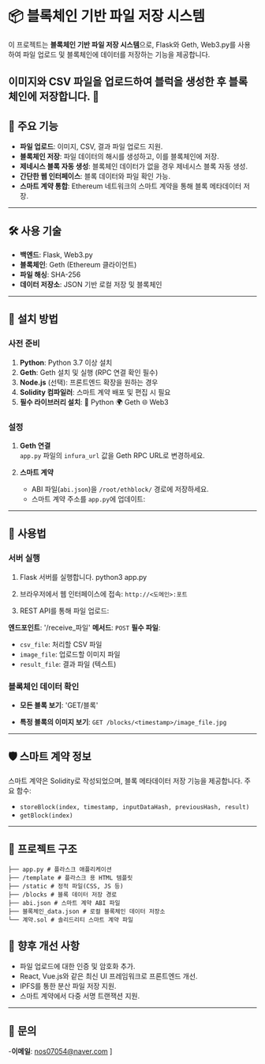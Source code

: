 # 📦 블록체인 기반 파일 저장 시스템
이 프로젝트는 **블록체인 기반 파일 저장 시스템**으로, Flask와 Geth, Web3.py를 사용하여 파일 업로드 및 블록체인에 데이터를 저장하는 기능을 제공합니다. 

이미지와 CSV 파일을 업로드하여 블럭을 생성한 후 블록체인에 저장합니다. 🚀
---

## 🌟 주요 기능
- **파일 업로드**: 이미지, CSV, 결과 파일 업로드 지원.
- **블록체인 저장**: 파일 데이터의 해시를 생성하고, 이를 블록체인에 저장.
- **제네시스 블록 자동 생성**: 블록체인 데이터가 없을 경우 제네시스 블록 자동 생성.
- **간단한 웹 인터페이스**: 블록 데이터와 파일 확인 가능.
- **스마트 계약 통합**: Ethereum 네트워크의 스마트 계약을 통해 블록 메타데이터 저장.
---

## 🛠️ 사용 기술
- **백엔드**: Flask, Web3.py
- **블록체인**: Geth (Ethereum 클라이언트)
- **파일 해싱**: SHA-256
- **데이터 저장소**: JSON 기반 로컬 저장 및 블록체인

---

## 🚀 설치 방법

### 사전 준비

1. **Python**: Python 3.7 이상 설치
2. **Geth**: Geth 설치 및 실행 (RPC 연결 확인 필수)
3. **Node.js** (선택): 프론트엔드 확장을 원하는 경우
4. **Solidity 컴파일러**: 스마트 계약 배포 및 편집 시 필요
5. **필수 라이브러리 설치**:
    🐍 Python
    🌍 Geth
    🌐 Web3

### 설정

1. **Geth 연결**  
   `app.py` 파일의 `infura_url` 값을 Geth RPC URL로 변경하세요.

2. **스마트 계약** 
   - ABI 파일(`abi.json`)을 `/root/ethblock/` 경로에 저장하세요.
   - 스마트 계약 주소를 `app.py`에 업데이트:

---

## 📝 사용법

### 서버 실행

1. Flask 서버를 실행합니다.
python3 app.py


2. 브라우저에서 웹 인터페이스에 접속: 
 `http://<도메인>:포트`

3. REST API를 통해 파일 업로드: 

 **엔드포인트**: '/receive_파일'
 **메서드**: `POST` 
 **필수 파일**:
 - `csv_file`: 처리할 CSV 파일
 - `image_file`: 업로드할 이미지 파일
 - `result_file`: 결과 파일 (텍스트)


### 블록체인 데이터 확인

- **모든 블록 보기**: 
 'GET/블록'

- **특정 블록의 이미지 보기**: 
  `GET /blocks/<timestamp>/image_file.jpg`

---

## 🛡️ 스마트 계약 정보

스마트 계약은 Solidity로 작성되었으며, 블록 메타데이터 저장 기능을 제공합니다. 
주요 함수:
- `storeBlock(index, timestamp, inputDataHash, previousHash, result)`
- `getBlock(index)`

---

## 📂 프로젝트 구조

```
├── app.py # 플라스크 애플리케이션
├── /template # 플라스크 용 HTML 템플릿
├── /static # 정적 파일(CSS, JS 등)
├── /blocks # 블록 데이터 저장 경로
├── abi.json # 스마트 계약 ABI 파일
├── 블록체인_data.json # 로컬 블록체인 데이터 저장소
└── 계약.sol # 솔리드리티 스마트 계약 파일
```

## 🔮 향후 개선 사항

- 파일 업로드에 대한 인증 및 암호화 추가.
- React, Vue.js와 같은 최신 UI 프레임워크로 프론트엔드 개선.
- IPFS를 통한 분산 파일 저장 지원.
- 스마트 계약에서 다중 서명 트랜잭션 지원.

---

## 📧 문의
-**이메일**: nos07054@naver.com ] 
